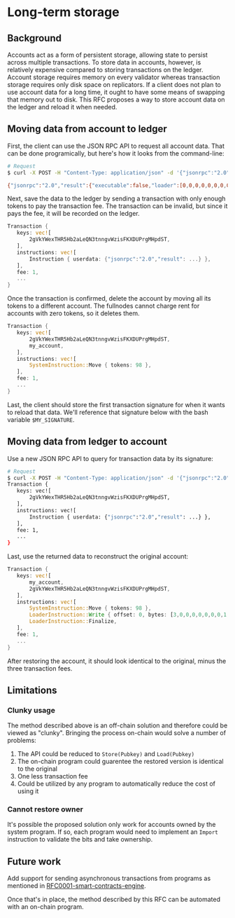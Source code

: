 # Long-term storage

## Background

Accounts act as a form of persistent storage, allowing state to persist across
multiple transactions. To store data in accounts, however, is relatively
expensive compared to storing transactions on the ledger. Account storage
requires memory on every validator whereas transaction storage requires only
disk space on replicators. If a client does not plan to use account data for a
long time, it ought to have some means of swapping that memory out to disk.
This RFC proposes a way to store account data on the ledger and reload it when
needed.

## Moving data from account to ledger

First, the client can use the JSON RPC API to request all account data. That can
be done programically, but here's how it looks from the command-line:

```bash
# Request
$ curl -X POST -H "Content-Type: application/json" -d '{"jsonrpc":"2.0", "id":1, "method":"getAccountInfo", "params":["2gVkYWexTHR5Hb2aLeQN3tnngvWzisFKXDUPrgMHpdST"]}' http://localhost:8899

{"jsonrpc":"2.0","result":{"executable":false,"loader":[0,0,0,0,0,0,0,0,0,0,0,0,0,0,0,0,0,0,0,0,0,0,0,0,0,0,0,0,0,0,0,0],"owner":[1,0,0,0,0,0,0,0,0,0,0,0,0,0,0,0,0,0,0,0,0,0,0,0,0,0,0,0,0,0,0,0],"tokens":100,"userdata":[3,0,0,0,0,0,0,0,1,0,0,0,0,0,1,0,0,0,0,0,0,0,20,0,0,0,0,0,0,0,50,48,53,48,45,48,49,45,48,49,84,48,48,58,48,48,58,48,48,90,252,10,7,28,246,140,88,177,98,82,10,227,89,81,18,30,194,101,199,16,11,73,133,20,246,62,114,39,20,113,189,32,50,0,0,0,0,0,0,0,247,15,36,102,167,83,225,42,133,127,82,34,36,224,207,130,109,230,224,188,163,33,213,13,5,117,211,251,65,159,197,51,0,0,0,0,0,0]},"id":1}
```

Next, save the data to the ledger by sending a transaction with only enough
tokens to pay the transaction fee. The transaction can be invalid, but since
it pays the fee, it will be recorded on the ledger.

```rust
Transaction {
   keys: vec![
       2gVkYWexTHR5Hb2aLeQN3tnngvWzisFKXDUPrgMHpdST,
   ],
   instructions: vec![
       Instruction { userdata: {"jsonrpc":"2.0","result": ...} },
   ],
   fee: 1,
   ...
}
```

Once the transaction is confirmed, delete the account by moving all its tokens
to a different account. The fullnodes cannot charge rent for accounts with
zero tokens, so it deletes them.

```rust
Transaction {
   keys: vec![
       2gVkYWexTHR5Hb2aLeQN3tnngvWzisFKXDUPrgMHpdST,
       my_account,
   ],
   instructions: vec![
       SystemInstruction::Move { tokens: 98 },
   ],
   fee: 1,
   ...
}
```

Last, the client should store the first transaction signature for when it wants
to reload that data. We'll reference that signature below with the bash
variable `$MY_SIGNATURE`.


## Moving data from ledger to account

Use a new JSON RPC API to query for transaction data by its signature:

```bash
# Request
$ curl -X POST -H "Content-Type: application/json" -d '{"jsonrpc":"2.0", "id":1, "method":"getTransaction", "params":[$MY_SIGNATURE]}' http://localhost:8899
Transaction {
   keys: vec![
       2gVkYWexTHR5Hb2aLeQN3tnngvWzisFKXDUPrgMHpdST,
   ],
   instructions: vec![
       Instruction { userdata: {"jsonrpc":"2.0","result": ...} },
   ],
   fee: 1,
   ...
}
```

Last, use the returned data to reconstruct the original account:

```rust
Transaction {
   keys: vec![
       my_account,
       2gVkYWexTHR5Hb2aLeQN3tnngvWzisFKXDUPrgMHpdST,
   ],
   instructions: vec![
       SystemInstruction::Move { tokens: 98 },
       LoaderInstruction::Write { offset: 0, bytes: [3,0,0,0,0,0,0,0,1,0,0,0,0,0,1,0,0,0,0,0,0,0,20,0,0,0,0,0,0,0,50,48,53,48,45,48,49,45,48,49,84,48,48,58,48,48,58,48,48,90,252,10,7,28,246,140,88,177,98,82,10,227,89,81,18,30,194,101,199,16,11,73,133,20,246,62,114,39,20,113,189,32,50,0,0,0,0,0,0,0,247,15,36,102,167,83,225,42,133,127,82,34,36,224,207,130,109,230,224,188,163,33,213,13,5,117,211,251,65,159,197,51,0,0,0,0,0,0]},
       LoaderInstruction::Finalize,
   ],
   fee: 1,
   ...
}
```

After restoring the account, it should look identical to the original, minus the
three transaction fees.

## Limitations

### Clunky usage

The method described above is an off-chain solution and therefore could be
viewed as "clunky". Bringing the process on-chain would solve a number of
problems:

1. The API could be reduced to `Store(Pubkey)` and `Load(Pubkey)`
2. The on-chain program could guarentee the restored version is identical
   to the original
3. One less transaction fee
4. Could be utilized by any program to automatically reduce the cost of using it

### Cannot restore owner

It's possible the proposed solution only work for accounts owned by the
system program. If so, each program would need to implement an `Import`
instruction to validate the bits and take ownership.

## Future work

Add support for sending asynchronous transactions from programs as mentioned
in [RFC0001-smart-contracts-engine](0001-smart-contracts-engine.md).

Once that's in place, the method described by this RFC can be automated with an
on-chain program.
